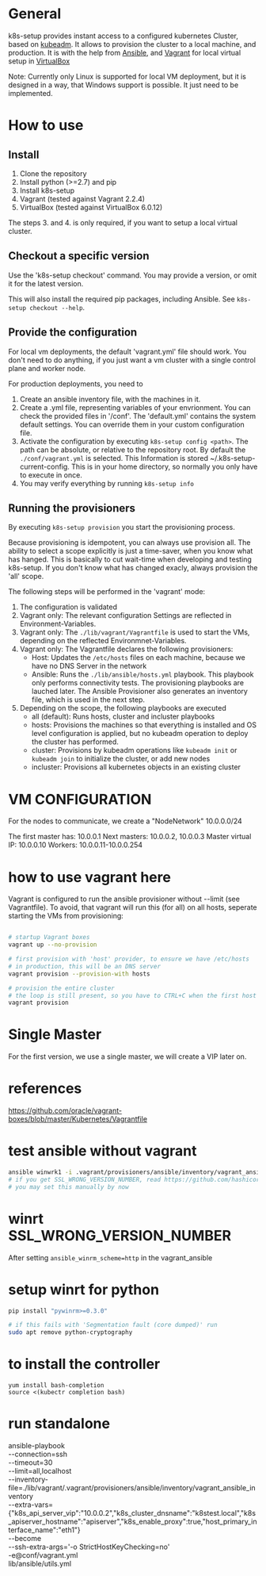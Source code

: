 # General

k8s-setup provides instant access to a configured kubernetes Cluster, based
on [kubeadm](https://kubernetes.io/docs/reference/setup-tools/kubeadm/kubeadm/).
It allows to provision the cluster to a local machine, and production.
It is with the help from [Ansible](https://www.ansible.com/), and 
[Vagrant](https://www.vagrantup.com/) for local virtual setup in 
[VirtualBox](https://www.virtualbox.org/)

Note: Currently only Linux is supported for local VM deployment, but it is
designed in a way, that Windows support is possible. It just need to be implemented.

# How to use

## Install

1. Clone the repository
2. Install python (>=2.7) and pip
3. Install k8s-setup 
3. Vagrant (tested against Vagrant 2.2.4)
4. VirtualBox (tested against VirtualBox 6.0.12)

The steps 3. and 4. is only required, if you want to setup a local virtual cluster.

## Checkout a specific version

Use the 'k8s-setup checkout' command. You may provide a version, or omit it for
the latest version.

This will also install the required pip packages, including Ansible.
See `k8s-setup checkout --help`.

## Provide the configuration

For local vm deployments, the default 'vagrant.yml' file should work.
You don't need to do anything, if you just want a vm cluster with a single control plane and worker node.

For production deployments, you need to 

1. Create an ansible inventory file, with the machines in it.
2. Create a .yml file, representing variables of your envrionment.
You can check the provided files in '/conf'. The 'default.yml' contains the 
system default settings. You can override them in your custom configuration file.
3. Activate the configuration by executing `k8s-setup config <path>`. 
The path can be absolute, or relative to the repository root. By default the
`./conf/vagrant.yml` is selected.
This Information is stored ~/.k8s-setup-current-config. This is in your home directory, so normally you only have to execute in once.
4. You may verify everything by running `k8s-setup info`

## Running the provisioners

By executing `k8s-setup provision` you start the provisioning process.

Because provisioning is idempotent, you can always use provision all. The ability
to select a scope explicitly is just a time-saver, when you know what has hanged.
This is basically to cut wait-time when developing and testing k8s-setup.
If you don't know what has changed exacly, always provision the 'all' scope.

The following steps will be performed in the 'vagrant' mode:
1. The configuration is validated
2. Vagrant only: The relevant configuration Settings are reflected 
in Environment-Variables.
3. Vagrant only: The `./lib/vagrant/Vagrantfile` is used to start the VMs, 
depending on the reflected Environmnet-Variables.
4. Vagrant only: The Vagrantfile declares the following provisioners:
    * Host: Updates the `/etc/hosts` files on each machine, because we have no
    DNS Server in the network
    * Ansible: Runs the `./lib/ansible/hosts.yml` playbook. This playbook only
    performs connectivity tests. The provisioning playbooks are lauched later.
    The Ansible Provisioner also generates an inventory file, which is used in 
    the next step.
5. Depending on the scope, the following playbooks are executed
    * all (default): Runs hosts, cluster and incluster playbooks
    * hosts: Provisions the machines so that everything is installed and OS level
    configuration is applied, but no kubeadm operation to deploy the cluster has
    performed.
    * cluster: Provisions by kubeadm operations like `kubeadm init` or 
    `kubeadm join` to initialize the cluster, or add new nodes
    * incluster: Provisions all kubernetes objects in an existing cluster

# VM CONFIGURATION

For the nodes to communicate, we create a "NodeNetwork"
   10.0.0.0/24

The first master has: 10.0.0.1
Next masters:         10.0.0.2, 10.0.0.3
Master virtual IP:    10.0.0.10
Workers:              10.0.0.11-10.0.0.254

# how to use vagrant here

Vagrant is configured to run the ansible provisioner without --limit (see Vagrantfile).
To avoid, that vagrant will run this (for all) on all hosts, seperate starting
the VMs from provisioning:

```sh

# startup Vagrant boxes
vagrant up --no-provision

# first provision with 'host' provider, to ensure we have /etc/hosts
# in production, this will be an DNS server
vagrant provision --provision-with hosts

# provision the entire cluster
# the loop is still present, so you have to CTRL+C when the first host is done :(
vagrant provision


```

# Single Master

For the first version, we use a single master, we will create a VIP later on.

# references

https://github.com/oracle/vagrant-boxes/blob/master/Kubernetes/Vagrantfile

# test ansible without vagrant

```sh
ansible winwrk1 -i .vagrant/provisioners/ansible/inventory/vagrant_ansible_inventory -m win_ping
# if you get SSL_WRONG_VERSION_NUMBER, read https://github.com/hashicorp/vagrant/issues/10765
# you may set this manually by now
```

# winrt SSL_WRONG_VERSION_NUMBER



After setting `ansible_winrm_scheme=http` in the vagrant_ansible


# setup winrt for python

```sh
pip install "pywinrm>=0.3.0"

# if this fails with 'Segmentation fault (core dumped)' run
sudo apt remove python-cryptography
```


# to install the controller

```
yum install bash-completion
source <(kubectr completion bash)
```



# run standalone

ansible-playbook \
    --connection=ssh \
    --timeout=30 \
    --limit=all,localhost \
    --inventory-file=./lib/vagrant/.vagrant/provisioners/ansible/inventory/vagrant_ansible_inventory \
    --extra-vars={\"k8s_api_server_vip\":\"10.0.0.2\",\"k8s_cluster_dnsname\":\"k8stest.local\",\"k8s_apiserver_hostname\":\"apiserver\",\"k8s_enable_proxy\":true,\"host_primary_interface_name\":\"eth1\"} \
    --become \
    --ssh-extra-args='-o StrictHostKeyChecking=no' \
    -e@conf/vagrant.yml \
    lib/ansible/utils.yml
    
